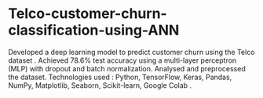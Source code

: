 # Telco-customer-churn-classification-using-ANN
Developed a deep learning model to predict customer churn using the Telco dataset .
Achieved 78.6% test accuracy using a multi-layer perceptron (MLP) with dropout and batch normalization.
Analysed and preprocessed the dataset.
Technologies used : Python, TensorFlow, Keras, Pandas, NumPy, Matplotlib, Seaborn, Scikit-learn, Google Colab .
